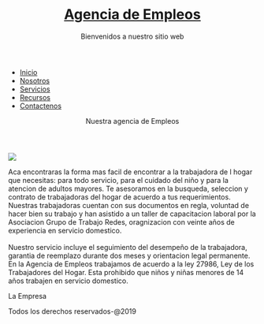 <!DOCTYPE html>
<html>
<head>
	<meta charset="utf-8">
	<meta name="viewport" content="width=device-width, initial-scale=1.0">
	<link rel="stylesheet" type="text/css" href="estilo.css">
	<title></title>
</head>
<body>
	<header id="logo">
		<h1><a href="index.html">Agencia de Empleos</a></h1>
		<p id="subtitulo">Bienvenidos a nuestro sitio web</p>
	</header>
	<section>
		<nav id="menu">
			<ul>
				<li><a href="index.html" title="Pagina Principal" hreflang="es-pe" accesskey="I">Inicio</a></li>
				<li><a href="nosotros.html" title="conocenos" hreflang="es-pe" accesskey="N">Nosotros</a></li>
				<li><a href="servicios.html" title="Nuestros Servicios" hreflang="es-pe" accesskey="S">Servicios</a></li>
				<li><a href="recursos.html" title="Recursos" hreflang="es-pe" accesskey="R">Recursos</a></li>
				<li><a href="mailto:informa@agencia.com" title="Escribanos" hreflang="es-pe" accesskey="C">Contactenos</a></li>
			</ul>
		</nav>
	</section>
	<section id="seccion">
		<header id="subtitulo2">Nuestra agencia de Empleos</header>
		<img src="img/empleados.png" id="imagen">
		<aside id="ladoderecho">
			<p>
				Aca encontraras la forma mas facil de encontrar a la trabajadora de l hogar que necesitas: para todo servicio, para el cuidado del niño y para la atencion de adultos mayores. Te asesoramos en la busqueda, seleccion y contrato de trabajadoras del hogar de acuerdo a tus requerimientos.
				Nuestras trabajadoras cuentan con sus documentos en regla, voluntad de hacer bien su trabajo y han asistido a un taller de capacitacion laboral por la Asociacion Grupo de Trabajo Redes, oragnizacion con veinte años de experiencia en servicio domestico.
				<br><br>
				Nuestro servicio incluye el seguimiento del desempeño de la trabajadora, garantia de reemplazo durante dos meses y orientacion legal permanente.
				En la Agencia de Empleos trabajamos de acuerdo a la ley 27986, Ley de los Trabajadores del Hogar. Esta prohibido que niños y niñas menores de 14 años trabajen en servicio domestico.
			</p>
			<p>La Empresa</p>
		</aside>
	</section>
	<footer id="pie"><p>Todos los derechos reservados-@2019</p></footer>

</body>
</html>
